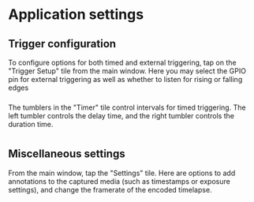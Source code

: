 # Application settings

## Trigger configuration

To configure options for both timed and external triggering, tap on the "Trigger Setup" tile from the main window. Here you may select the GPIO pin for external triggering as well as whether to listen for rising or falling edges  
###  

The tumblers in the "Timer" tile control intervals for timed triggering. The left tumbler controls the delay time, and the right tumbler controls the duration time.
#  

## Miscellaneous settings

From the main window, tap the "Settings" tile. Here are options to add annotations to the captured media (such as timestamps or exposure settings), and change the framerate of the encoded timelapse.
